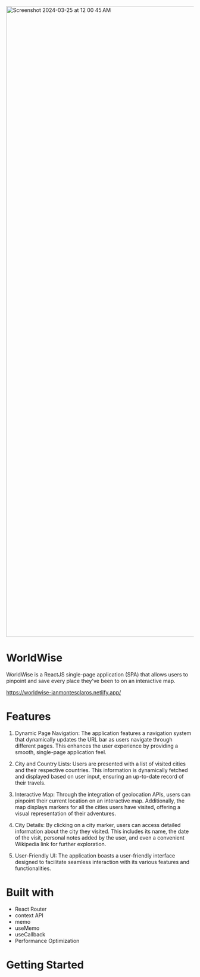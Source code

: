 <img width="1689" alt="Screenshot 2024-03-25 at 12 00 45 AM" src="https://github.com/ianMontesclaros/worldwise/assets/122757362/b987444f-7716-4881-b01c-af6f96b362bf">

# WorldWise

WorldWise is a ReactJS single-page application (SPA) that allows users to pinpoint and save every place they've been to on an interactive map.

https://worldwise-ianmontesclaros.netlify.app/

# Features

1. Dynamic Page Navigation: The application features a navigation system that dynamically updates the URL bar as users navigate through different pages. This enhances the user experience by providing a smooth, single-page application feel.
   
3. City and Country Lists: Users are presented with a list of visited cities and their respective countries. This information is dynamically fetched and displayed based on user input, ensuring an up-to-date record of their travels.
  
4. Interactive Map: Through the integration of geolocation APIs, users can pinpoint their current location on an interactive map. Additionally, the map displays markers for all the cities users have visited, offering a visual representation of their adventures.
  
6. City Details: By clicking on a city marker, users can access detailed information about the city they visited. This includes its name, the date of the visit, personal notes added by the user, and even a convenient Wikipedia link for further exploration.

8. User-Friendly UI: The application boasts a user-friendly interface designed to facilitate seamless interaction with its various features and functionalities.

# Built with

* React Router
* context API
* memo
* useMemo
* useCallback
* Performance Optimization

# Getting Started
